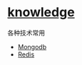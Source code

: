 # [knowledge](https://unkowny.github.io/knowledge/)
各种技术常用

* [Mongodb](./mongo.md)
* [Redis](./redis.md)
